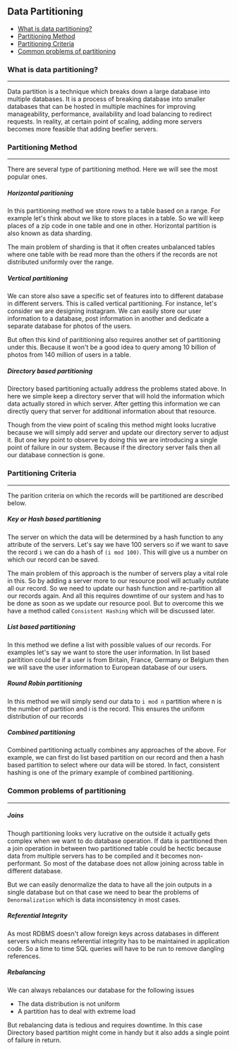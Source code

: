 ## Data Partitioning

* [What is data partitioning?](#what)
* [Partitioning Method](#method)
* [Partitioning Criteria](#criteria)
* [Common problems of partitioning](#problems)


### What is data partitioning? <a name="what"></a>
<hr/>

Data partition is a technique which breaks down a large database into multiple databases. It is a process of breaking database into smaller databases that can be hosted in multiple machines for improving manageability, performance, availability and load balancing to redirect requests. In reality, at certain point of scaling, adding more servers becomes more feasible that adding beefier servers.

### Partitioning Method <a name="method"></a>
<hr/>
There are several type of partitioning method. Here we will see the most popular ones.

##### Horizontal paritioning

In this partitioning method we store rows to a table based on a range. For example let's think about we like to store places in a table. So we will keep places of a zip code in one table and one in other. Horizontal partition is also known as data sharding. 

The main problem of sharding is that it often creates unbalanced tables where one table with be read more than the others if the records are not distributed uniformly over the range.

##### Vertical partitioning

We can store also save a specific set of features into to different database in different servers. This is called vertical partitioning. For instance, let's consider we are designing instagram. We can easily store our user information to a database, post information in another and dedicate a separate database for photos of the users.

But often this kind of parititioning also requires another set of partitioning under this. Because it won't be a good idea to query among 10 billion of photos from 140 million of users in a table. 

##### Directory based partitioning
Directory based partitioning actually address the problems stated above. In here we simple keep a directory server that will hold the information which data actually stored in which server. After getting this information we can directly query that server for additional information about that resource. 

Though from the view point of scaling this method might looks lucrative because we will simply add server and update our directory server to adjust it. But one key point to observe by doing this we are introducing a single point of failure in our system. Because if the directory server fails then all our database connection is gone.


### Partitioning Criteria<a name="criteria"></a>
<hr/>

The parition criteria on which the records will be partitioned are described below.

##### Key or Hash based partitioning
The server on which the data will be determined by a hash function to any attribute of the servers. Let's say we have 100 servers so if we want to save the record `i` we can do a hash of `(i mod 100)`. This will give us a number on which our record can be saved.

The main problem of this approach is the number of servers play a vital role in this. So by adding a server more to our resource pool will actually outdate all our record. So we need to update our hash function and re-partition all our records again. And all this requires downtime of our system and has to be done as soon as we update our resource pool. But to overcome this we have a method called `Consistent Hashing` which will be discussed later.

##### List based partitioning
In this method we define a list with possible values of our records. For examples let's say we want to store the user information. In list based paritition could be if a user is from Britain, France, Germany or Belgium then we will save the user information to European database of our users.

##### Round Robin partitioning
In this method we will simply send our data to `i mod n` partition where n is the number of partition and i is the record. This ensures the uniform distribution of our records

##### Combined partitioning
Combined partitioning actually combines any approaches of the above. For example, we can first do list based partition on our record and then a hash based partition to select where our data will be stored. In fact, consistent hashing is one of the primary example of combined partitioning.

### Common problems of partitioning<a name="problems"></a>
<hr/>

##### Joins
Though partitioning looks very lucrative on the outside it actually gets complex when we want to do database operation. If data is partitioned then a join operation in between two partitioned table could be hectic because data from multiple servers has to be compiled and it becomes non-performant. So most of the database does not allow joining across table in different database. 

But we can easily denormalize the data to have all the join outputs in a single database but on that case we need to bear the problems of `Denormalization` which is data inconsistency in most cases. 

##### Referential Integrity
As most RDBMS doesn't allow foreign keys across databases in different servers which means referential integrity has to be maintained in application code. So a time to time SQL queries will have to be run to remove dangling references.

##### Rebalancing
We can always rebalances our database for the following issues

* The data distribution is not uniform
* A partition has to deal with extreme load

But rebalancing data is tedious and requires downtime. In this case Directory based partition might come in handy but it also adds a single point of failure in return.